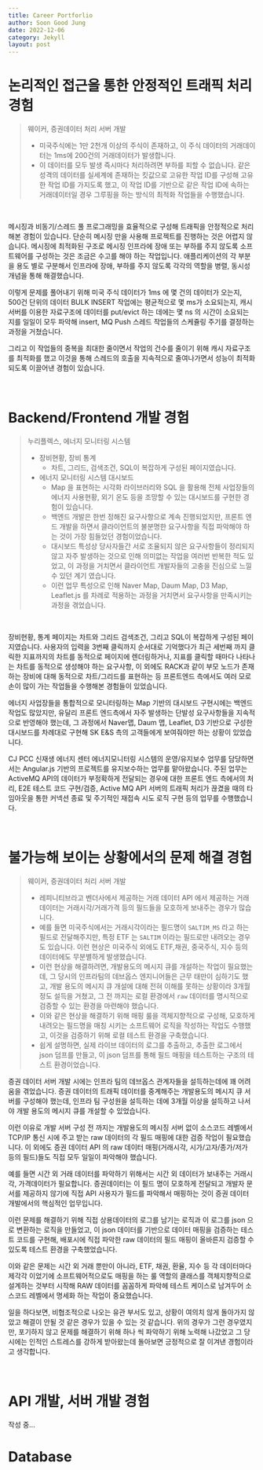 ```yaml
---
title: Career Portforlio
author: Soon Good Jung
date: 2022-12-06
category: Jekyll
layout: post
---
```


# 논리적인 접근을 통한 안정적인 트래픽 처리 경험

> 웨이커, 증권데이터 처리 서버 개발
>
> - 미국주식에는 1만 2천개 이상의 주식이 존재하고, 이 주식 데이터의 거래데이터는 1ms에 200건의 거래데이터가 발생합니다.
> - 이 데이터를 모두 발생 즉시마다 처리하려면 부하를 피할 수 없습니다. 같은 성격의 데이터를 실세계에 존재하는 킷값으로 고유한 작업 ID를 구성해 고유한 작업 ID를 가지도록 했고, 이 작업 ID를 기반으로 같은 작업 ID에 속하는 거래데이터일 경우 그루핑을 하는 방식의 최적화 작업들을 수행했습니다.

<br>

메시징과 비동기/스레드 풀 프로그래밍을 효율적으로 구성해 트래픽을 안정적으로 처리해본 경험이 있습니다. 단순히 메시징 만을 사용해 프로젝트를 진행하는 것은 어렵지 않습니다. 메시징에 최적화된 구조로 메시징 인프라에 장애 또는 부하를 주지 않도록 소프트웨어를 구성하는 것은 조금은 수고를 해야 하는 작업입니다. 애플리케이션의 각 부분을 용도 별로 구분해서 인프라에 장애, 부하를 주지 않도록 각각의 역할을 병렬, 동시성 개념을 통해 해결했습니다.<br>

이렇게 문제를 풀어내기 위해 미국 주식 데이터가 1ms 에 몇 건의 데이터가 오는지, 500건 단위의 데이터 BULK INSERT 작업에는 평균적으로 몇 ms가 소요되는지, 캐시 서버를 이용한 자료구조에 데이터를 put/evict 하는 데에는 몇 ns 의 시간이 소요되는 지를 일일이 모두 파악해 insert, MQ Push 스레드 작업들의 스케쥴링 주기를 결정하는 과정을 거쳤습니다.<br>

그리고 이 작업들의 중복을 최대한 줄이면서 작업의 건수를 줄이기 위해 캐시 자료구조를 최적화를 했고 이것을 통해 스레드의 호출을 지속적으로 줄여나가면서 성능이 최적화되도록 이끌어낸 경험이 있습니다.<br>

<br>



# Backend/Frontend 개발 경험

> 누리플렉스, 에너지 모니터링 시스템
>
> - 장비현황, 장비 통계
>   - 차트, 그리드, 검색조건, SQL이 복잡하게 구성된 페이지였습니다.
> - 에너지 모니터링 시스템 대시보드
>   - Map 을 표현하는 시각화 라이브러리와 SQL 을 활용해 전체 사업장들의 에너지 사용현황, 외기 온도 등을 조망할 수 있는 대시보드를 구현한 경험이 있습니다.
>   - 백엔드 개발은 한번 정해진 요구사항으로 계속 진행되었지만, 프론트 엔드 개발을 하면서 클라이언트의 불분명한 요구사항을 직접 파악해야 하는 것이 가장 힘들었던 경험이었습니다.
>   - 대시보드 특성상 당사자들간 서로 조율되지 않은 요구사항들이 정리되지 않고 자주 발생하는 것으로 인해 의미없는 작업을 여러번 반복한 적도 있었고, 이 과정을 거치면서 클라이언트 개발자들의 고충을 진심으로 느낄수 있던 계기 였습니다.
>   - 이런 업무 특성으로 인해 Naver Map, Daum Map, D3 Map, Leaflet.js 를 차례로 적용하는 과정을 거치면서 요구사항을 만족시키는 과정을 겪었습니다.

<br>

장비현황, 통계 페이지는 차트와 그리드 검색조건, 그리고 SQL이 복잡하게 구성된 페이지였습니다. 사용자의 입력을 3번째 클릭까지 순서대로 기억했다가 최근 세번째 까지 클릭한 지표까지의 차트를 동적으로 페이지에 렌더링하거나, 지표를 클릭할 때마다 나타나는 차트를 동적으로 생성해야 하는 요구사항, 이 외에도 RACK과 같이 부모 노드가 존재하는 장비에 대해 동적으로 차트/그리드를 표현하는 등 프론트엔드 측에서도 여러 모로 손이 많이 가는 작업들을 수행해본 경험들이 있었습니다.<br>

에너지 사업장들을 통합적으로 모니터링하는 Map 기반의 대시보드 구현시에는 백엔드 작업도 많았지만, 유달리 프론트 엔드측에서 자주 발생하는 단발성 요구사항들을 지속적으로 반영해야 했는데, 그 과정에서 Naver맵, Daum 맵, Leaflet, D3 기반으로 구성한 대시보드를 차례대로 구현해 SK E&S 측의 고객들에게 보여줘야만 하는 상황이 있었습니다. <br>

CJ PCC 신재생 에너지 센터 에너지모니터링 시스템의 운영/유지보수 업무를 담당하면서는 Angular.js 기반의 프로젝트를 유지보수하는 업무를 맡아왔습니다. 주된 업무는 ActiveMQ API의 데이터가 부정확하게 전달되는 경우에 대한 프론트 엔드 측에서의 처리, E2E 테스트 코드 구현/검증, Active MQ API 서버의 트래픽 처리가 끊겼을 때의 타임아웃을 통한 커넥션 종료 및 주기적인 재접속 시도 로직 구현 등의 업무를 수행했습니다.<br>



<br>


# 불가능해 보이는 상황에서의 문제 해결 경험

> 웨이커, 증권데이터 처리 서버 개발
>
> - 레피니티브라고 벤더사에서 제공하는 거래 데이터 API 에서 제공하는 거래 데이터는 거래시각/거래가격 등의 필드들을 모호하게 보내주는 경우가 많습니다.
> - 예를 들면 미국주식에서는 거래시각이라는 필드명이 `SALTIM_MS` 라고 하는 필드로 전달해주지만, 특정 ETF 는 `SALTIM` 이라는 필드로만 내려오는 경우도 있습니다. 이런 현상은 미국주식 외에도 ETF,채권, 중국주식, 지수 등의 데이터에도 무분별하게 발생했습니다.
> - 이런 현상을 해결하려면, 개발용도의 메시지 큐를 개설하는 작업이 필요했는데, 그 당시의 인프라팀의 데브옵스 엔지니어들은 근무 태만이 심하기도 했고, 개발 용도의 메시지 큐 개설에 대해 전혀 이해를 못하는 상황이라 3개월 정도 설득을 거쳤고, 그 전 까지는 로컬 환경에서 `raw` 데이터를 명시적으로 검증할 수 있는 환경을 마련해야 했습니다.
> - 이와 같은 현상을 해결하기 위해 매핑 룰을 객체지향적으로 구성해, 모호하게 내려오는 필드명을 매칭 시키는 소프트웨어 로직을 작성하는 작업도 수행했고, 이것을 검증하기 위해 로컬 테스트 환경을 구축했습니다.
> - 쉽게 설명하면, 실제 라이브 데이터의 로그를 추출하고, 추출한 로그에서 json 덤프를 만들고, 이 json 덤프를 통해 필드 매핑을 테스트하는 구조의 테스트 환경이었습니다.


증권 데이터 서버 개발 시에는 인프라 팀의 데브옵스 관계자들을 설득하는데에 꽤 어려움을 겪었습니다. 증권 데이터의 트래픽 데이터를 중계해주는 개발용도의 메시지 큐 서버를 구성해야 했는데, 인프라 팀 구성원을 설득하는 데에 3개월 이상을 설득하고 나서야 개발 용도의 메시지 큐를 개설할 수 있었습니다.<br>

이런 이유로 개발 서버 구성 전 까지는 개발용도의 메시징 서버 없이 소스코드 레벨에서 TCP/IP 통신 시에 주고 받는 raw 데이터의 각 필드 매핑에 대한 검증 작업이 필요했습니다. 이 외에도 증권 데이터 API 의 raw 데이터 매핑(거래시각, 시가/고자/종가/저가 등의 필드)들도 직접 모두 일일이 파악해야 했습니다.<br>

예를 들면 시간 외 거래 데이터를 파악하기 위해서는 시간 외 데이터가 보내주는 거래시각, 가격데이터가 필요합니다. 증권데이터는 이 필드 명이 모호하게 전달되고 개발자 문서를 제공하지 않기에 직접 API 사용자가 필드를 파악해서 매핑하는 것이 증권 데이터 개발에서의 핵심적인 업무입니다.<br>

이런 문제를 해결하기 위해 직접 상용데이터의 로그를 남기는 로직과 이 로그를 json 으로 변환하는 로직을 만들었고, 이 json 데이터를 기반으로 데이터 매핑을 검증하는 테스트 코드를 구현해, 배포시에 직접 파악한 raw 데이터의 필드 매핑이 올바른지 검증할 수 있도록 테스트 환경을 구축했었습니다.<br>

이와 같은 문제는 시간 외 거래 뿐만이 아니라, ETF, 채권, 환율, 지수 등 각 데이터마다 제각각 이었기에 소프트웨어적으로도 매핑을 하는 룰 역할의 클래스를 객체지향적으로 설계하는 것부터 시작해 RAW 데이터를 꼼꼼하게 파악헤 테스트 케이스로 남겨두어 소스코드 레벨에서 명세화 하는 작업이 중요했습니다.<br>

일을 하다보면, 비협조적으로 나오는 유관 부서도 있고, 상황이 여의치 않게 돌아가지 않았고 해결이 안될 것 같은 경우가 있을 수 있는 것 같습니다. 위의 경우가 그런 경우였지만, 포기하지 않고 문제를 해결하기 위해 하나 씩 파악하기 위해 노력해 나갔었고 그 당시에는 인적인 스트레스를 강하게 받아왔는데 돌아보면 긍정적으로 잘 이겨낸 경험이라고 생각합니다.

<br>




# API 개발, 서버 개발 경험

작성 중... 


# Database 

